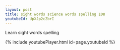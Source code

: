```yaml
---
layout: post
title: sight words science words spelling 108
youtubeId: UpXJp2cZbrI
---
```

 
 
Learn sight words spelling
 
 
 
 
{% include youtubePlayer.html id=page.youtubeId %}
 
 
